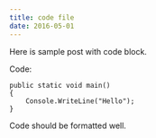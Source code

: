 ```yaml
---
title: code file 
date: 2016-05-01 
---
```


Here is sample post with code block.

Code:
	
	public static void main()
	{
		Console.WriteLine("Hello");
	}

Code should be formatted well. 